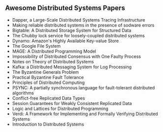 <h2> Awesome Distributed Systems Papers</h2>

<ul>

                             

 <li><a target="_blank" href="https://github.com/manjunath5496/Awesome-Distributed-Systems-Papers/blob/master/awe(1).pdf" style="text-decoration:none;">Dapper, a Large-Scale Distributed Systems Tracing Infrastructure</a></li>

 <li><a target="_blank" href="https://github.com/manjunath5496/Awesome-Distributed-Systems-Papers/blob/master/awe(2).pdf" style="text-decoration:none;">Making reliable
distributed systems in the presence of sodware errors</a></li>

<li><a target="_blank" href="https://github.com/manjunath5496/Awesome-Distributed-Systems-Papers/blob/master/awe(3).pdf" style="text-decoration:none;">Bigtable: A Distributed Storage System for Structured Data</a></li>
 <li><a target="_blank" href="https://github.com/manjunath5496/Awesome-Distributed-Systems-Papers/blob/master/awe(4).pdf" style="text-decoration:none;">The Chubby lock service for loosely-coupled distributed systems</a></li>                              




<li><a target="_blank" href="https://github.com/manjunath5496/Awesome-Distributed-Systems-Papers/blob/master/awe(5).pdf" style="text-decoration:none;">Dynamo: Amazon's Highly Available Key-value Store</a></li>
<li><a target="_blank" href="https://github.com/manjunath5496/Awesome-Distributed-Systems-Papers/blob/master/awe(6).pdf" style="text-decoration:none;">The Google File System</a></li>
 <li><a target="_blank" href="https://github.com/manjunath5496/Awesome-Distributed-Systems-Papers/blob/master/awe(7).pdf" style="text-decoration:none;">MAGE: A Distributed Programming Model</a></li>

 <li><a target="_blank" href="https://github.com/manjunath5496/Awesome-Distributed-Systems-Papers/blob/master/awe(8).pdf" style="text-decoration:none;"> Impossibility of Distributed Consensus with One Faulty Process </a></li>
   <li><a target="_blank" href="https://github.com/manjunath5496/Awesome-Distributed-Systems-Papers/blob/master/awe(9).pdf" style="text-decoration:none;">Notes on Theory of Distributed Systems</a></li>
  
   
 <li><a target="_blank" href="https://github.com/manjunath5496/Awesome-Distributed-Systems-Papers/blob/master/awe(10).pdf" style="text-decoration:none;">Kafka: a Distributed Messaging System for Log Processing</a></li>                              
<li><a target="_blank" href="https://github.com/manjunath5496/Awesome-Distributed-Systems-Papers/blob/master/awe(11).pdf" style="text-decoration:none;">The Byzantine Generals Problem</a></li>
<li><a target="_blank" href="https://github.com/manjunath5496/Awesome-Distributed-Systems-Papers/blob/master/awe(12).pdf" style="text-decoration:none;">Practical Byzantine Fault Tolerance</a></li>
<li><a target="_blank" href="https://github.com/manjunath5496/Awesome-Distributed-Systems-Papers/blob/master/awe(13).pdf" style="text-decoration:none;">Principles of
Distributed Computing</a></li>

<li><a target="_blank" href="https://github.com/manjunath5496/Awesome-Distributed-Systems-Papers/blob/master/awe(14).pdf" style="text-decoration:none;">PSYNC: A partially synchronous language for fault-tolerant distributed algorithms</a></li>
                              
<li><a target="_blank" href="https://github.com/manjunath5496/Awesome-Distributed-Systems-Papers/blob/master/awe(15).pdf" style="text-decoration:none;">Conflict-free Replicated Data Types</a></li>

<li><a target="_blank" href="https://github.com/manjunath5496/Awesome-Distributed-Systems-Papers/blob/master/awe(16).pdf" style="text-decoration:none;">Session Guarantees for Weakly Consistent Replicated Data</a></li>

  <li><a target="_blank" href="https://github.com/manjunath5496/Awesome-Distributed-Systems-Papers/blob/master/awe(17).pdf" style="text-decoration:none;"> Logic and Lattices for Distributed Programming</a></li>   
  
<li><a target="_blank" href="https://github.com/manjunath5496/Awesome-Distributed-Systems-Papers/blob/master/awe(18).pdf" style="text-decoration:none;">Verdi: A Framework for Implementing and Formally Verifying Distributed Systems</a></li> 

<li><a target="_blank" href="https://github.com/manjunath5496/Awesome-Distributed-Systems-Papers/blob/master/awe(19).pdf" style="text-decoration:none;">Introduction to Distributed Systems</a></li> 

</ul>
